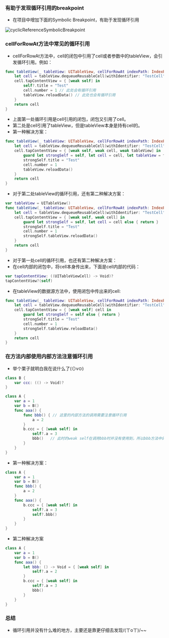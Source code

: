 ###  有助于发现循环引用的breakpoint

* 在项目中增加下面的Symbolic Breakpoint，有助于发现循环引用

![cyclicReferenceSymbolicBreakpoint](http://7xte1z.com1.z0.glb.clouddn.com/cyclicReference.png)

### cellForRowAt方法中常见的循环引用

* cellForRowAt方法中，cell的闭包中引用了cell或者参数中的tableView，会引发循环引用。例如：

```swift
func tableView(_ tableView: UITableView, cellForRowAt indexPath: IndexPath) -> UITableViewCell {
    let cell = tableView.dequeueReusableCell(withIdentifier: "TestCell", for: indexPath) as! TestCell
    cell.tapContentView = { [weak self] in
		self?.title = "Test"
		cell.number = 1 // 此处会有循环引用
		tableView.reloadData() // 此处也会有循环引用
    }
	return cell
}
```

* 上面第一处循环引用是cell引用的闭包，闭包又引用了cell。
* 第二处是cell引用了tableView，但是tableView本身是持有cell的。
* 第一种解决方案：

```swift
func tableView(_ tableView: UITableView, cellForRowAt indexPath: IndexPath) -> UITableViewCell {
    let cell = tableView.dequeueReusableCell(withIdentifier: "TestCell", for: indexPath) as! TestCell
    cell.tapContentView = { [weak self, weak cell, weak tableView] in
		guard let strongSelf = self, let cell = cell, let tableView = tableView else { return }
		strongSelf.title = "Test"
		cell.number = 1
		tableView.reloadData()
    }
	return cell
}
```

* 对于第二处tableView的循环引用，还有第二种解决方案：

```swift
var tableView = UITableView()
func tableView(_ tableView: UITableView, cellForRowAt indexPath: IndexPath) -> UITableViewCell {
    let cell = tableView.dequeueReusableCell(withIdentifier: "TestCell", for: indexPath) as! TestCell
    cell.tapContentView = { [weak self, weak cell] in
		guard let strongSelf = self, let cell = cell else { return }
		strongSelf.title = "Test"
		cell.number = 1
		strongSelf.tableView.reloadData()
    }
	return cell
}
```

* 对于第一处cell的循环引用，也还有第二种解决方案：
* 在cell内部的闭包中，将cell本身传出来，下面是cell内部的代码：

```swift
var tapContentView: ((UITableViewCell) -> Void)?
tapContentView?(self)
```

* 在tableView的数据源方法中，使用闭包中传出来的cell:

```swift
func tableView(_ tableView: UITableView, cellForRowAt indexPath: IndexPath) -> UITableViewCell {
    let cell = tableView.dequeueReusableCell(withIdentifier: "TestCell", for: indexPath) as! TestCell
    cell.tapContentView = { [weak self] cell in
		guard let strongSelf = self else { return }
		strongSelf.title = "Test"
		cell.number = 1
		strongSelf.tableView.reloadData()
    }
	return cell
}
```

### 在方法内部使用内部方法注意循环引用

* 举个栗子就明白我在说什么了(⊙v⊙)

```swift
class B {
    var ccc: (() -> Void)?
}

class A {
    var a = 1
    var b = B()
    func aaa() {
        func bbb() { // 这里的内部方法的调用需要注意循环引用
            a = 2
        }
        b.ccc = { [weak self] in
            self?.a = 3
            bbb()   // 此时的weak self在调用bbb时并没有使用到，所以bbb方法中的a，实际上还是使用的strong的self
        }
    }
}
```

* 第一种解决方案：

```swift
class A {
    var a = 1
    var b = B()
    func bbb() {
        a = 2
    }
    func aaa() {
        b.ccc = { [weak self] in
            self?.a = 3
            self?.bbb()   
        }
    }
}
```

* 第二种解决方案

```swift
class A {
    var a = 1
    var b = B()
    func aaa() {
        let bbb: () -> Void = { [weak self] in
            self?.a = 2
        }
        b.ccc = { [weak self] in
            self?.a = 3
            bbb()   
        }
    }
}
```

### 总结

* 循环引用并没有什么难的地方，主要还是靠更仔细去发现/(ㄒoㄒ)/~~



